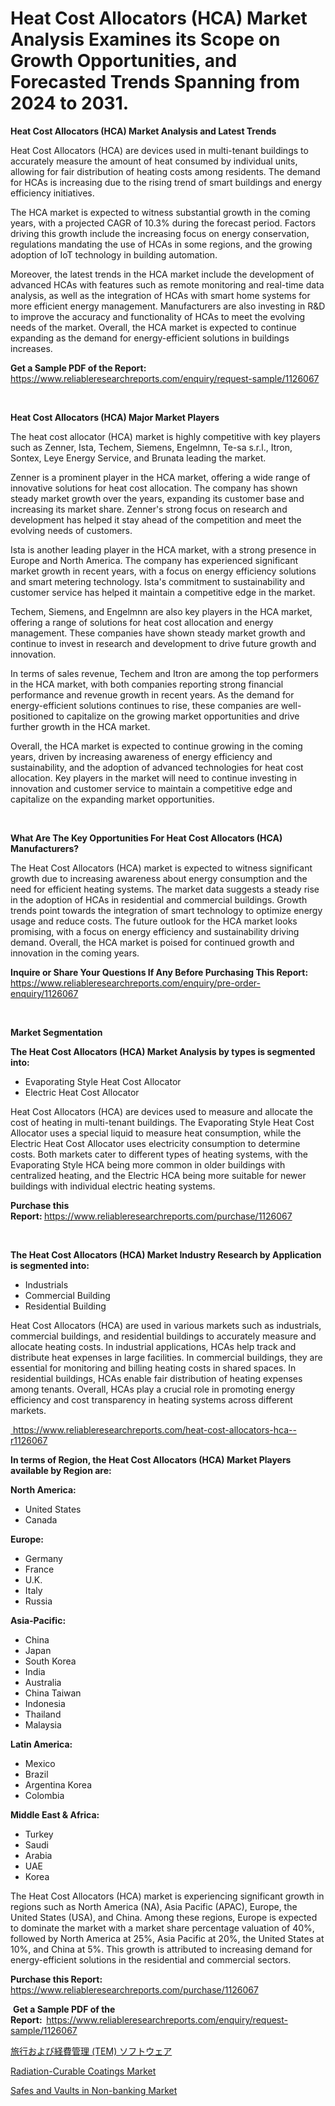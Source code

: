 <p><h1>Heat Cost Allocators (HCA) Market Analysis Examines its Scope on Growth Opportunities, and Forecasted Trends Spanning from 2024 to 2031.</h1></p><p><strong>Heat Cost Allocators (HCA) Market Analysis and Latest Trends</strong></p>
<p><p>Heat Cost Allocators (HCA) are devices used in multi-tenant buildings to accurately measure the amount of heat consumed by individual units, allowing for fair distribution of heating costs among residents. The demand for HCAs is increasing due to the rising trend of smart buildings and energy efficiency initiatives. </p><p>The HCA market is expected to witness substantial growth in the coming years, with a projected CAGR of 10.3% during the forecast period. Factors driving this growth include the increasing focus on energy conservation, regulations mandating the use of HCAs in some regions, and the growing adoption of IoT technology in building automation. </p><p>Moreover, the latest trends in the HCA market include the development of advanced HCAs with features such as remote monitoring and real-time data analysis, as well as the integration of HCAs with smart home systems for more efficient energy management. Manufacturers are also investing in R&D to improve the accuracy and functionality of HCAs to meet the evolving needs of the market. Overall, the HCA market is expected to continue expanding as the demand for energy-efficient solutions in buildings increases.</p></p>
<p><strong>Get a Sample PDF of the Report:&nbsp;</strong> <a href="https://www.reliableresearchreports.com/enquiry/request-sample/1126067">https://www.reliableresearchreports.com/enquiry/request-sample/1126067</a></p>
<p>&nbsp;</p>
<p><strong>Heat Cost Allocators (HCA) Major Market Players</strong></p>
<p><p>The heat cost allocator (HCA) market is highly competitive with key players such as Zenner, Ista, Techem, Siemens, Engelmnn, Te-sa s.r.l., Itron, Sontex, Leye Energy Service, and Brunata leading the market. </p><p>Zenner is a prominent player in the HCA market, offering a wide range of innovative solutions for heat cost allocation. The company has shown steady market growth over the years, expanding its customer base and increasing its market share. Zenner's strong focus on research and development has helped it stay ahead of the competition and meet the evolving needs of customers.</p><p>Ista is another leading player in the HCA market, with a strong presence in Europe and North America. The company has experienced significant market growth in recent years, with a focus on energy efficiency solutions and smart metering technology. Ista's commitment to sustainability and customer service has helped it maintain a competitive edge in the market.</p><p>Techem, Siemens, and Engelmnn are also key players in the HCA market, offering a range of solutions for heat cost allocation and energy management. These companies have shown steady market growth and continue to invest in research and development to drive future growth and innovation. </p><p>In terms of sales revenue, Techem and Itron are among the top performers in the HCA market, with both companies reporting strong financial performance and revenue growth in recent years. As the demand for energy-efficient solutions continues to rise, these companies are well-positioned to capitalize on the growing market opportunities and drive further growth in the HCA market. </p><p>Overall, the HCA market is expected to continue growing in the coming years, driven by increasing awareness of energy efficiency and sustainability, and the adoption of advanced technologies for heat cost allocation. Key players in the market will need to continue investing in innovation and customer service to maintain a competitive edge and capitalize on the expanding market opportunities.</p></p>
<p>&nbsp;</p>
<p><strong>What Are The Key Opportunities For Heat Cost Allocators (HCA) Manufacturers?</strong></p>
<p><p>The Heat Cost Allocators (HCA) market is expected to witness significant growth due to increasing awareness about energy consumption and the need for efficient heating systems. The market data suggests a steady rise in the adoption of HCAs in residential and commercial buildings. Growth trends point towards the integration of smart technology to optimize energy usage and reduce costs. The future outlook for the HCA market looks promising, with a focus on energy efficiency and sustainability driving demand. Overall, the HCA market is poised for continued growth and innovation in the coming years.</p></p>
<p><strong>Inquire or Share Your Questions If Any Before Purchasing This Report:</strong> <a href="https://www.reliableresearchreports.com/enquiry/pre-order-enquiry/1126067">https://www.reliableresearchreports.com/enquiry/pre-order-enquiry/1126067</a></p>
<p>&nbsp;</p>
<p><strong>Market Segmentation</strong></p>
<p><strong>The Heat Cost Allocators (HCA) Market Analysis by types is segmented into:</strong></p>
<p><ul><li>Evaporating Style Heat Cost Allocator</li><li>Electric Heat Cost Allocator</li></ul></p>
<p><p>Heat Cost Allocators (HCA) are devices used to measure and allocate the cost of heating in multi-tenant buildings. The Evaporating Style Heat Cost Allocator uses a special liquid to measure heat consumption, while the Electric Heat Cost Allocator uses electricity consumption to determine costs. Both markets cater to different types of heating systems, with the Evaporating Style HCA being more common in older buildings with centralized heating, and the Electric HCA being more suitable for newer buildings with individual electric heating systems.</p></p>
<p><strong>Purchase this Report:&nbsp;</strong><a href="https://www.reliableresearchreports.com/purchase/1126067">https://www.reliableresearchreports.com/purchase/1126067</a></p>
<p>&nbsp;</p>
<p><strong>The Heat Cost Allocators (HCA) Market Industry Research by Application is segmented into:</strong></p>
<p><ul><li>Industrials</li><li>Commercial Building</li><li>Residential Building</li></ul></p>
<p><p>Heat Cost Allocators (HCA) are used in various markets such as industrials, commercial buildings, and residential buildings to accurately measure and allocate heating costs. In industrial applications, HCAs help track and distribute heat expenses in large facilities. In commercial buildings, they are essential for monitoring and billing heating costs in shared spaces. In residential buildings, HCAs enable fair distribution of heating expenses among tenants. Overall, HCAs play a crucial role in promoting energy efficiency and cost transparency in heating systems across different markets.</p></p>
<p><a href="https://www.reliableresearchreports.com/heat-cost-allocators-hca--r1126067">&nbsp;https://www.reliableresearchreports.com/heat-cost-allocators-hca--r1126067</a></p>
<p><strong>In terms of Region, the Heat Cost Allocators (HCA) Market Players available by Region are:</strong></p>
<p>
    <p> <strong> North America: </strong>
        <ul>
            <li>United States</li>
            <li>Canada</li>
        </ul>
        </p> 
    <p> <strong> Europe: </strong>
        <ul>
            <li>Germany</li>
            <li>France</li>
            <li>U.K.</li>
            <li>Italy</li>
            <li>Russia</li>
        </ul>
        </p> 
    <p> <strong> Asia-Pacific: </strong>
        <ul>
            <li>China</li>
            <li>Japan</li>
            <li>South Korea</li>
            <li>India</li>
            <li>Australia</li>
            <li>China Taiwan</li>
            <li>Indonesia</li>
            <li>Thailand</li>
            <li>Malaysia</li>
        </ul>
        </p> 
    <p> <strong> Latin America: </strong>
        <ul>
            <li>Mexico</li>
            <li>Brazil</li>
            <li>Argentina Korea</li>
            <li>Colombia</li>
        </ul>
        </p> 
    <p> <strong> Middle East & Africa: </strong>
        <ul>
            <li>Turkey</li>
            <li>Saudi</li>
            <li>Arabia</li>
            <li>UAE</li>
            <li>Korea</li>
        </ul>
    </p>
    </p>
<p><p>The Heat Cost Allocators (HCA) market is experiencing significant growth in regions such as North America (NA), Asia Pacific (APAC), Europe, the United States (USA), and China. Among these regions, Europe is expected to dominate the market with a market share percentage valuation of 40%, followed by North America at 25%, Asia Pacific at 20%, the United States at 10%, and China at 5%. This growth is attributed to increasing demand for energy-efficient solutions in the residential and commercial sectors.</p></p>
<p><strong>Purchase this Report: </strong><a href="https://www.reliableresearchreports.com/purchase/1126067">https://www.reliableresearchreports.com/purchase/1126067</a></p>
<p>&nbsp;<strong>Get a Sample PDF of the Report:&nbsp;&nbsp;</strong><a href="https://www.reliableresearchreports.com/enquiry/request-sample/1126067">https://www.reliableresearchreports.com/enquiry/request-sample/1126067</a></p>
<p><strong></strong></p>
<p><p><a href="https://github.com/andrade7361/Market-Research-Report-List-2/blob/main/9021819161349.md">旅行および経費管理 (TEM) ソフトウェア</a></p><p><a href="https://www.linkedin.com/pulse/insights-radiation-curable-coatings-market-size-which-expanding-wcbhe">Radiation-Curable Coatings Market</a></p><p><a href="https://www.linkedin.com/pulse/safes-vaults-non-banking-market-overview-global-trends-future-yaqpe">Safes and Vaults in Non-banking Market</a></p></p>